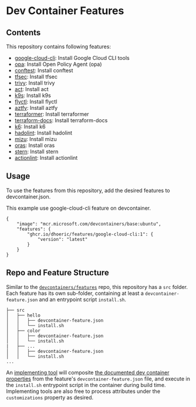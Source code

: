 # Dev Container Features

## Contents

This repository contains following features:
- [google-cloud-cli](./src/google-cloud-cli/README.md): Install Google Cloud CLI tools
- [opa](./src/opa/README.md): Install Open Policy Agent (opa)
- [conftest](./src/conftest/README.md): Install conftest
- [tfsec](./src/tfsec/README.md): Install tfsec
- [trivy](./src/trivy/README.md): Install trivy
- [act](./src/act/README.md): Install act
- [k9s](./src/k9s/README.md): Install k9s
- [flyctl](./src/flyctl/README.md): Install flyctl
- [aztfy](./src/aztfy/README.md): Install aztfy
- [terraformer](./src/terraformer/README.md): Install terraformer
- [terraform-docs](./src/terraform-docs/README.md): Install terraform-docs
- [k6](./src/k6/README.md): Install k6
- [hadolint](./src/hadolint/README.md): Install hadolint
- [mizu](./src/mizu/README.md): Install mizu
- [oras](./src/oras/README.md): Install oras
- [stern](./src/stern/README.md): Install stern
- [actionlint](./src/actionlint/README.md): Install actionlint

## Usage

To use the features from this repository, add the desired features to devcontainer.json.

This example use google-cloud-cli feature on devcontainer.

```jsonc
{
    "image": "mcr.microsoft.com/devcontainers/base:ubuntu",
    "features": {
        "ghcr.io/dhoeric/features/google-cloud-cli:1": {
            "version": "latest"
        }
    }
}
```

## Repo and Feature Structure

Similar to the [`devcontainers/features`](https://github.com/devcontainers/features) repo, this repository has a `src` folder.  Each feature has its own sub-folder, containing at least a `devcontainer-feature.json` and an entrypoint script `install.sh`.

```
├── src
│   ├── hello
│   │   ├── devcontainer-feature.json
│   │   └── install.sh
│   ├── color
│   │   ├── devcontainer-feature.json
│   │   └── install.sh
|   ├── ...
│   │   ├── devcontainer-feature.json
│   │   └── install.sh
...
```

An [implementing tool](https://containers.dev/supporting#tools) will composite [the documented dev container properties](https://containers.dev/implementors/features/#devcontainer-feature-json-properties) from the feature's `devcontainer-feature.json` file, and execute in the `install.sh` entrypoint script in the container during build time.  Implementing tools are also free to process attributes under the `customizations` property as desired.
